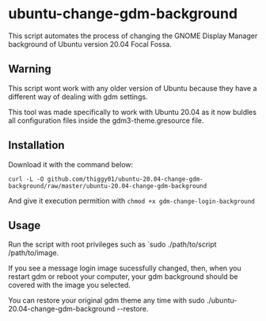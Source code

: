 # ubuntu-change-gdm-background

This script automates the process of changing the GNOME Display Manager
background of Ubuntu version 20.04 Focal Fossa.

## Warning

This script wont work with any older version of Ubuntu because they have a different
way of dealing with gdm settings.

This tool was made specifically to work with Ubuntu 20.04 as it now buldles all 
configuration files inside the gdm3-theme.gresource file. 

## Installation

Download it with the command below:

    curl -L -O github.com/thiggy01/ubuntu-20.04-change-gdm-background/raw/master/ubuntu-20.04-change-gdm-background

And give it execution permition with `chmod +x gdm-change-login-background`

## Usage

Run the script with root privileges such as `sudo ./path/to/script /path/to/image.

If you see a message login image sucessfully changed, then, when you restart gdm or reboot your computer, your gdm background should be covered with the image you selected.

You can restore your original gdm theme any time with sudo ./ubuntu-20.04-change-gdm-background --restore.


